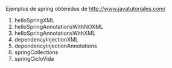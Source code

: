 Ejemplos de spring obtenidos de http://www.javatutoriales.com/
<ol>
  <li>helloSpringXML</li>
	<li>helloSpringAnnotationsWithNOXML</li>
	<li>helloSpringAnnotationsWithXML</li>
	<li>dependencyInjectionXML</li>
	<li>dependencyInjectionAnnotations</li>
	<li>springCollections</li>
	<li>springCicloVida</li>
</ol>